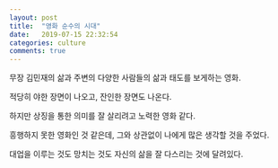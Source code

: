 ```yaml
---
layout: post
title:  "영화 순수의 시대"
date:   2019-07-15 22:32:54
categories: culture
comments: true
---
```


무장 김민재의 삶과 주변의 다양한 사람들의 삶과 태도를 보게하는 영화.

적당히 야한 장면이 나오고, 잔인한 장면도 나온다. 

하지만 상징을 통한 의미를 잘 살리려고 노력한 영화 같다. 

흥행하지 못한 영화인 것 같은데, 그와 상관없이 나에게 많은 생각할 것을 주었다. 

대업을 이루는 것도 망치는 것도 자신의 삶을 잘 다스리는 것에 달려있다.

